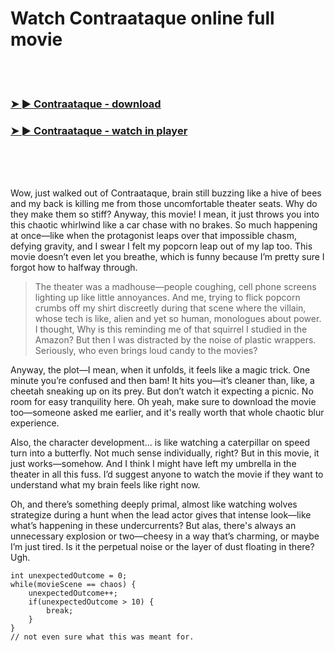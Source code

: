 <h1>Watch Contraataque online full movie</h1>


<br><br>

<h3><a href="https://Joeys-mardibeschrock1985.github.io/cmrigjdwyn/">➤ ► Contraataque - download</a></h3> 
<h3><a href="https://Joeys-mardibeschrock1985.github.io/cmrigjdwyn/">➤ ► Contraataque - watch in player</a></h3>


<br><br><br>


Wow, just walked out of Contraataque, brain still buzzing like a hive of bees and my back is killing me from those uncomfortable theater seats. Why do they make them so stiff? Anyway, this movie! I mean, it just throws you into this chaotic whirlwind like a car chase with no brakes. So much happening at once—like when the protagonist leaps over that impossible chasm, defying gravity, and I swear I felt my popcorn leap out of my lap too. This movie doesn’t even let you breathe, which is funny because I’m pretty sure I forgot how to halfway through. 

> The theater was a madhouse—people coughing, cell phone screens lighting up like little annoyances. And me, trying to flick popcorn crumbs off my shirt discreetly during that scene where the villain, whose tech is like, alien and yet so human, monologues about power. I thought, Why is this reminding me of that squirrel I studied in the Amazon? But then I was distracted by the noise of plastic wrappers. Seriously, who even brings loud candy to the movies?

Anyway, the plot—I mean, when it unfolds, it feels like a magic trick. One minute you’re confused and then bam! It hits you—it’s cleaner than, like, a cheetah sneaking up on its prey. But don’t watch it expecting a picnic. No room for easy tranquility here. Oh yeah, make sure to download the movie too—someone asked me earlier, and it's really worth that whole chaotic blur experience. 

Also, the character development... is like watching a caterpillar on speed turn into a butterfly. Not much sense individually, right? But in this movie, it just works—somehow. And I think I might have left my umbrella in the theater in all this fuss. I’d suggest anyone to watch the movie if they want to understand what my brain feels like right now.

Oh, and there’s something deeply primal, almost like watching wolves strategize during a hunt when the lead actor gives that intense look—like what’s happening in these undercurrents? But alas, there's always an unnecessary explosion or two—cheesy in a way that’s charming, or maybe I’m just tired. Is it the perpetual noise or the layer of dust floating in there? Ugh.

```
int unexpectedOutcome = 0;
while(movieScene == chaos) {
    unexpectedOutcome++;
    if(unexpectedOutcome > 10) {
        break;
    }
}
// not even sure what this was meant for.
```
